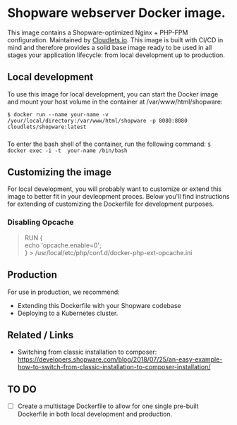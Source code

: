 # Shopware webserver Docker image.
This image contains a Shopware-optimized Nginx + PHP-FPM configuration. Maintained by [Cloudlets.io](https://cloudlets.io). This image is built with CI/CD in mind and therefore provides a solid base image ready to be used in all stages your application lifecycle: from local development up to production. 

## Local development
To use this image for local development, you can start the Docker image and mount your host volume in the container at /var/www/html/shopware:

```$ docker run --name your-name -v /your/local/directory:/var/www/html/shopware -p 8080:8080 cloudlets/shopware:latest```
###
To enter the bash shell of the container, run the following command:
```$ docker exec -i -t  your-name /bin/bash```

## Customizing the image
For local development, you will probably want to customize or extend this image to better fit in your devleopment proces. Below you'll find instructions for extending of customizing the Dockerfile for development purposes.

### Disabling Opcache
> RUN
>  { \
>     echo 'opcache.enable=0'; \
> } > /usr/local/etc/php/conf.d/docker-php-ext-opcache.ini

## Production
For use in production, we recommend:
 - Extending this Dockerfile with your Shopware codebase
 - Deploying to a Kubernetes cluster. 

## Related / Links ##
 - Switching from classic installation to composer: https://developers.shopware.com/blog/2018/07/25/an-easy-example-how-to-switch-from-classic-installation-to-composer-installation/
 
## TO DO
- [ ] Create a multistage Dockerfile to allow for one single pre-built Dockerfile in both local development and production.
